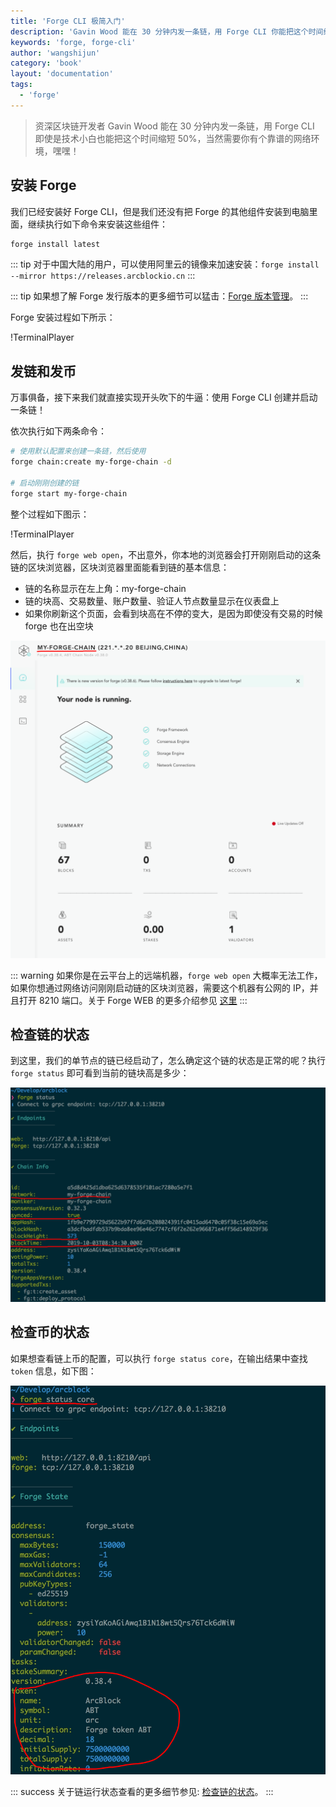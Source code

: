 ```yaml
---
title: 'Forge CLI 极简入门'
description: 'Gavin Wood 能在 30 分钟内发一条链，用 Forge CLI 你能把这个时间缩的更短'
keywords: 'forge, forge-cli'
author: 'wangshijun'
category: 'book'
layout: 'documentation'
tags:
  - 'forge'
---
```


> 资深区块链开发者 Gavin Wood 能在 30 分钟内发一条链，用 Forge CLI 即使是技术小白也能把这个时间缩短 50%，当然需要你有个靠谱的网络环境，嘿嘿！

## 安装 Forge

我们已经安装好 Forge CLI，但是我们还没有把 Forge 的其他组件安装到电脑里面，继续执行如下命令来安装这些组件：

```bash
forge install latest
```

::: tip
对于中国大陆的用户，可以使用阿里云的镜像来加速安装：`forge install --mirror https://releases.arcblockio.cn`
:::

::: tip
如果想了解 Forge 发行版本的更多细节可以猛击：[Forge 版本管理](../../4-manage-forge-release)。
:::

Forge 安装过程如下所示：

!TerminalPlayer[](./images/1-install-release.yml)

## 发链和发币

万事俱备，接下来我们就直接实现开头吹下的牛逼：使用 Forge CLI 创建并启动一条链！

依次执行如下两条命令：

```bash
# 使用默认配置来创建一条链，然后使用
forge chain:create my-forge-chain -d

# 启动刚刚创建的链
forge start my-forge-chain
```

整个过程如下图示：

!TerminalPlayer[](./images/2-create-and-start-chain.yml)

然后，执行 `forge web open`，不出意外，你本地的浏览器会打开刚刚启动的这条链的区块浏览器，区块浏览器里面能看到链的基本信息：

- 链的名称显示在左上角：my-forge-chain
- 链的块高、交易数量、账户数量、验证人节点数量显示在仪表盘上
- 如果你刷新这个页面，会看到块高在不停的变大，是因为即使没有交易的时候 forge 也在出空块

![](./images/forge-web.png)

::: warning
如果你是在云平台上的远端机器，`forge web open` 大概率无法工作，如果你想通过网络访问刚刚启动链的区块浏览器，需要这个机器有公网的 IP，并且打开 8210 端口。关于 Forge WEB 的更多介绍参见 [这里](../../8-explorer-other-tooling/forge-web)
:::

## 检查链的状态

到这里，我们的单节点的链已经启动了，怎么确定这个链的状态是正常的呢？执行 `forge status` 即可看到当前的链块高是多少：

![](./images/forge-status.png)

## 检查币的状态

如果想查看链上币的配置，可以执行 `forge status core`，在输出结果中查找 `token` 信息，如下图：

![](./images/forge-status-core.png)

::: success
关于链运行状态查看的更多细节参见: [检查链的状态](../../2-manage-chain-node/inspect-chain-status)。
:::
